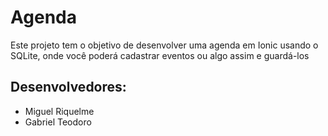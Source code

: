 # Agenda

Este projeto tem o objetivo de desenvolver uma agenda em Ionic usando o SQLite, onde você poderá cadastrar eventos ou algo assim e guardá-los

## Desenvolvedores:
  - Miguel Riquelme
  - Gabriel Teodoro
